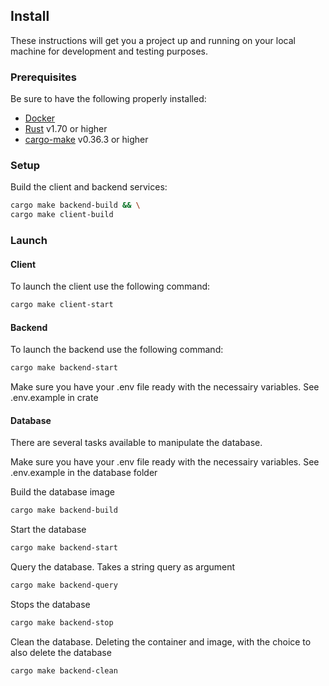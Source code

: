 ## Install

These instructions will get you a project up and running on your local machine for development and testing purposes.

### Prerequisites

Be sure to have the following properly installed:

- [Docker](https://www.docker.com/)
- [Rust](https://www.rust-lang.org/tools/install) v1.70 or higher
- [cargo-make](https://github.com/sagiegurari/cargo-make) v0.36.3 or higher

### Setup

Build the client and backend services:

```sh
cargo make backend-build && \
cargo make client-build
```

### Launch

#### Client

To launch the client use the following command:

```sh
cargo make client-start
```

#### Backend

To launch the backend use the following command:

```sh
cargo make backend-start
```

Make sure you have your .env file ready with the necessairy variables. See .env.example in crate

#### Database

There are several tasks available to manipulate the database.

Make sure you have your .env file ready with the necessairy variables. See .env.example in the database folder

Build the database image

```sh
cargo make backend-build
```

Start the database

```sh
cargo make backend-start
```

Query the database. Takes a string query as argument

```sh
cargo make backend-query
```

Stops the database

```sh
cargo make backend-stop
```

Clean the database. Deleting the container and image, with the choice to also delete the database

```sh
cargo make backend-clean
```
